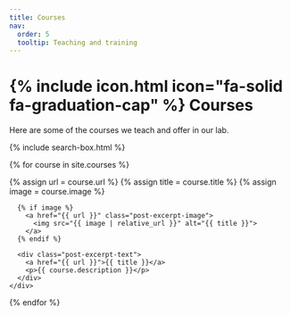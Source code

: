 ```yaml
---
title: Courses
nav:
  order: 5
  tooltip: Teaching and training
---
```


# {% include icon.html icon="fa-solid fa-graduation-cap" %} Courses

Here are some of the courses we teach and offer in our lab.

{% include search-box.html %}

{% for course in site.courses %}
  <div class="post-excerpt-container">
    <div class="post-excerpt">
      {% assign url = course.url %}
      {% assign title = course.title %}
      {% assign image = course.image %}

      {% if image %}
        <a href="{{ url }}" class="post-excerpt-image">
          <img src="{{ image | relative_url }}" alt="{{ title }}">
        </a>
      {% endif %}

      <div class="post-excerpt-text">
        <a href="{{ url }}">{{ title }}</a>
        <p>{{ course.description }}</p>
      </div>
    </div>
  </div>
{% endfor %}
